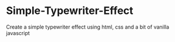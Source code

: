 # Simple-Typewriter-Effect
Create a simple typewriter effect using html, css and a bit of vanilla javascript

